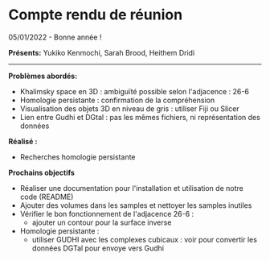 # Compte rendu de réunion
05/01/2022 - Bonne année !  

**Présents:**  Yukiko Kenmochi, Sarah Brood, Heithem Dridi

-----

**Problèmes abordés:**
- Khalimsky space en 3D : ambiguïté possible selon l'adjacence : 26-6 
- Homologie persistante : confirmation de la compréhension 
- Visualisation des objets 3D en niveau de gris : utiliser Fiji ou Slicer 
- Lien entre Gudhi et DGtal : pas les mêmes fichiers, ni représentation des données

**Réalisé :**
- Recherches homologie persistante 


**Prochains objectifs** 
- Réaliser une documentation pour l'installation et utilisation de notre code (README) 
- Ajouter des volumes dans les samples et nettoyer les samples inutiles 
- Vérifier le bon fonctionnement de l'adjacence 26-6 :
    - ajouter un contour pour la surface inverse 
- Homologie persistante : 
    - utiliser GUDHI avec les complexes cubicaux : voir pour convertir les données DGTal pour envoye vers Gudhi 


